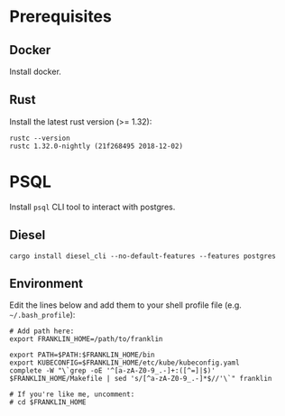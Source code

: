 # Prerequisites

## Docker

Install docker.

## Rust

Install the latest rust version (>= 1.32):

```
rustc --version
rustc 1.32.0-nightly (21f268495 2018-12-02)
```

# PSQL

Install `psql` CLI tool to interact with postgres.

## Diesel

```cargo install diesel_cli --no-default-features --features postgres```

## Environment

Edit the lines below and add them to your shell profile file (e.g. `~/.bash_profile`):

```
# Add path here:
export FRANKLIN_HOME=/path/to/franklin

export PATH=$PATH:$FRANKLIN_HOME/bin
export KUBECONFIG=$FRANKLIN_HOME/etc/kube/kubeconfig.yaml
complete -W "\`grep -oE '^[a-zA-Z0-9_.-]+:([^=]|$)' $FRANKLIN_HOME/Makefile | sed 's/[^a-zA-Z0-9_.-]*$//'\`" franklin

# If you're like me, uncomment:
# cd $FRANKLIN_HOME
```
